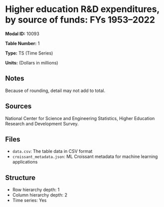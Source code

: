 # Higher education R&D expenditures, by source of funds: FYs 1953&#8211;2022

**Modal ID:** 10093

**Table Number:** 1

**Type:** TS (Time Series)

**Units:** (Dollars in millions)

## Notes

Because of rounding, detail may not add to total.

## Sources

National Center for Science and Engineering Statistics, Higher Education Research and Development Survey.

## Files

- `data.csv`: The table data in CSV format
- `croissant_metadata.json`: ML Croissant metadata for machine learning applications

## Structure

- Row hierarchy depth: 1
- Column hierarchy depth: 2
- Time series: Yes
